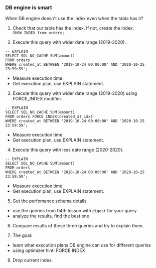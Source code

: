 ### DB engine is smart
When DB engine doesn't use the index even when the tabla has it?

1. Check that our table has the index. If not, create the index.   
 `SHOW INDEX from orders;`

2. Execute this query with wider date range (2019-2020).  
 ```
 -- EXPLAIN
 SELECT SQL_NO_CACHE SUM(amount)
 FROM orders
 WHERE created_at BETWEEN '2019-10-24 00:00:00' AND '2020-10-25 23:59:59';
 ```
 - Measure execution time.
 - Get execution plan, use EXPLAIN statement.

3. Execute this query with wider date range (2019-2020) using FORCE_INDEX modifier.
 ```
 -- EXPLAIN
 SELECT SQL_NO_CACHE SUM(amount)
 FROM orders FORCE INDEX(created_at_idx)
 WHERE created_at BETWEEN '2019-10-24 00:00:00' AND '2020-10-25 23:59:59';
 ```
 - Measure execution time.
 - Get execution plan, use EXPLAIN statement.

4. Execute this query with less date range (2020-2020).
 ```
 -- EXPLAIN
 SELECT SQL_NO_CACHE SUM(amount)
 FROM orders
 WHERE created_at BETWEEN '2020-10-24 00:00:00' AND '2020-10-25 23:59:59';
 ```
 - Measure execution time.
 - Get execution plan, use EXPLAIN statement.

5. Get the perfomance schema details
 - use the queries from 04th lesson with `digest` for your query
 - analyze the results, find the best one

6. Compare results of these three queries and try to explain them.

7. The goal:
 - learn what execution plans DB engine can use for different queries
 - using optimizer hint: FORCE INDEX

8. Drop current index.